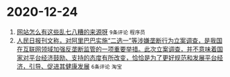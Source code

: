 # 2020-12-24

1. [网站怎么有这些乱七八糟的来源呀](https://www.v2ex.com/t/738451) ``9条评论`` ``程序员``
1. [人民日报刊文称，对阿里巴巴实施“二选一”等涉嫌垄断行为立案调查，是我国在互联网领域加强反垄断监管的一项重要举措。此次立案调查，并不意味着国家对平台经济鼓励、支持的态度有所改变，恰恰是为了更好规范和发展平台经济，引导、促进其健康发展](https://www.v2ex.com/t/738452) ``6条评论`` ``淘宝``
